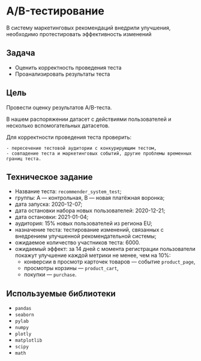 # A/B-тестирование
В систему маркетинговых рекомендаций внедрили улучшения, необходимо протестировать эффективность изменений

## Задача

- Оценить корректность проведения теста
- Проанализировать результаты теста

## Цель
Провести оценку результатов A/B-теста. 

В нашем распоряжении датасет с действиями пользователей и несколько вспомогательных датасетов.


Для корректности проведения теста проверить:

    - пересечение тестовой аудитории с конкурирующим тестом,
    - совпадение теста и маркетинговых событий, другие проблемы временных границ теста.


## Техническое задание

- Название теста: `recommender_system_test`;
- группы: А — контрольная, B — новая платёжная воронка;
- дата запуска: 2020-12-07;
- дата остановки набора новых пользователей: 2020-12-21;
- дата остановки: 2021-01-04;
- аудитория: 15% новых пользователей из региона EU;
- назначение теста: тестирование изменений, связанных с внедрением улучшенной рекомендательной системы;
- ожидаемое количество участников теста: 6000.
- ожидаемый эффект: за 14 дней с момента регистрации пользователи покажут улучшение каждой метрики не менее, чем на 10%:
    - конверсии в просмотр карточек товаров — событие `product_page`,
    - просмотры корзины — `product_cart`,
    - покупки — `purchase`.
    
## Используемые библиотеки
- `pandas` 
- `seaborn` 
- `pylab` 
- `numpy`
- `plotly`
- `matplotlib`
- `scipy`  
- `math`
